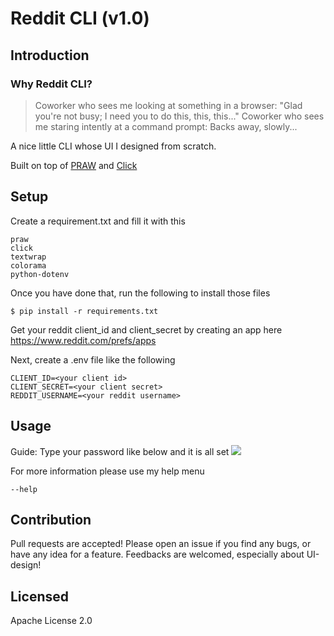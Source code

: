 # Reddit CLI (v1.0)
## Introduction
### Why Reddit CLI?
> Coworker who sees me looking at something in a browser: "Glad you're not busy; I need you to do this, 
> this, this..."
> Coworker who sees me staring intently at a command prompt: Backs away, slowly...

A nice little CLI whose UI I designed from scratch.

Built on top of [PRAW](https://praw.readthedocs.io/en/latest/) 
and [Click](https://click.palletsprojects.com/en/8.0.x/)


## Setup
Create a requirement.txt and fill it with this
```
praw
click
textwrap
colorama
python-dotenv
```

Once you have done that, run the following to install those files

```console
$ pip install -r requirements.txt
```

Get your reddit client_id and client_secret by creating an app here
https://www.reddit.com/prefs/apps

Next, create a .env file like the following

```
CLIENT_ID=<your client id>
CLIENT_SECRET=<your client secret>
REDDIT_USERNAME=<your reddit username>
```

## Usage
Guide:
Type your password like below and it is all set
<img src="https://media.giphy.com/media/6qJpCqv5ewzQXHuVpL/giphy.gif">


For more information please use my help menu
```
--help
```

## Contribution
Pull requests are accepted! Please open an issue if you find any bugs, or have any idea for a feature. Feedbacks are welcomed, especially about UI-design!

## Licensed
Apache License 2.0